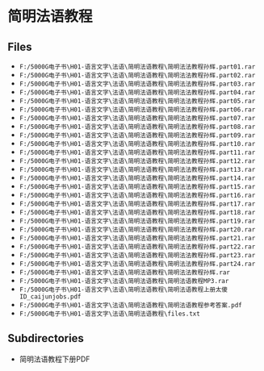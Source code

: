 # 简明法语教程

## Files

- `F:/5000G电子书\H01-语言文字\法语\简明法语教程\简明法法教程孙辉.part01.rar`
- `F:/5000G电子书\H01-语言文字\法语\简明法语教程\简明法法教程孙辉.part02.rar`
- `F:/5000G电子书\H01-语言文字\法语\简明法语教程\简明法法教程孙辉.part03.rar`
- `F:/5000G电子书\H01-语言文字\法语\简明法语教程\简明法法教程孙辉.part04.rar`
- `F:/5000G电子书\H01-语言文字\法语\简明法语教程\简明法法教程孙辉.part05.rar`
- `F:/5000G电子书\H01-语言文字\法语\简明法语教程\简明法法教程孙辉.part06.rar`
- `F:/5000G电子书\H01-语言文字\法语\简明法语教程\简明法法教程孙辉.part07.rar`
- `F:/5000G电子书\H01-语言文字\法语\简明法语教程\简明法法教程孙辉.part08.rar`
- `F:/5000G电子书\H01-语言文字\法语\简明法语教程\简明法法教程孙辉.part09.rar`
- `F:/5000G电子书\H01-语言文字\法语\简明法语教程\简明法法教程孙辉.part10.rar`
- `F:/5000G电子书\H01-语言文字\法语\简明法语教程\简明法法教程孙辉.part11.rar`
- `F:/5000G电子书\H01-语言文字\法语\简明法语教程\简明法法教程孙辉.part12.rar`
- `F:/5000G电子书\H01-语言文字\法语\简明法语教程\简明法法教程孙辉.part13.rar`
- `F:/5000G电子书\H01-语言文字\法语\简明法语教程\简明法法教程孙辉.part14.rar`
- `F:/5000G电子书\H01-语言文字\法语\简明法语教程\简明法法教程孙辉.part15.rar`
- `F:/5000G电子书\H01-语言文字\法语\简明法语教程\简明法法教程孙辉.part16.rar`
- `F:/5000G电子书\H01-语言文字\法语\简明法语教程\简明法法教程孙辉.part17.rar`
- `F:/5000G电子书\H01-语言文字\法语\简明法语教程\简明法法教程孙辉.part18.rar`
- `F:/5000G电子书\H01-语言文字\法语\简明法语教程\简明法法教程孙辉.part19.rar`
- `F:/5000G电子书\H01-语言文字\法语\简明法语教程\简明法法教程孙辉.part20.rar`
- `F:/5000G电子书\H01-语言文字\法语\简明法语教程\简明法法教程孙辉.part21.rar`
- `F:/5000G电子书\H01-语言文字\法语\简明法语教程\简明法法教程孙辉.part22.rar`
- `F:/5000G电子书\H01-语言文字\法语\简明法语教程\简明法法教程孙辉.part23.rar`
- `F:/5000G电子书\H01-语言文字\法语\简明法语教程\简明法法教程孙辉.part24.rar`
- `F:/5000G电子书\H01-语言文字\法语\简明法语教程\简明法法教程孙辉.rar`
- `F:/5000G电子书\H01-语言文字\法语\简明法语教程\简明法语教程MP3.rar`
- `F:/5000G电子书\H01-语言文字\法语\简明法语教程\简明法语教程上册太傻ID_caijunjobs.pdf`
- `F:/5000G电子书\H01-语言文字\法语\简明法语教程\简明法语教程参考答案.pdf`
- `F:/5000G电子书\H01-语言文字\法语\简明法语教程\files.txt`

## Subdirectories

- 简明法语教程下册PDF
